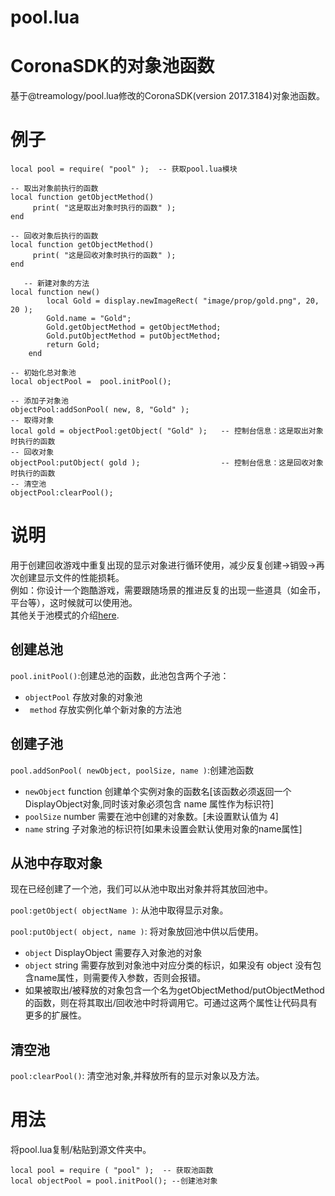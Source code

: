 # pool.lua
CoronaSDK的对象池函数
========
基于@treamology/pool.lua修改的CoronaSDK(version 2017.3184)对象池函数。<br/>


例子
=======
```
local pool = require( "pool" );  -- 获取pool.lua模块

-- 取出对象前执行的函数
local function getObjectMethod()
     print( "这是取出对象时执行的函数" );
end

-- 回收对象后执行的函数
local function getObjectMethod()
     print( "这是回收对象时执行的函数" );
end

   -- 新建对象的方法
local function new()
        local Gold = display.newImageRect( "image/prop/gold.png", 20, 20 );
        Gold.name = "Gold";
        Gold.getObjectMethod = getObjectMethod;
        Gold.putObjectMethod = putObjectMethod;
        return Gold;
    end

-- 初始化总对象池
local objectPool =  pool.initPool();

-- 添加子对象池
objectPool:addSonPool( new, 8, "Gold" );
-- 取得对象
local gold = objectPool:getObject( "Gold" );   -- 控制台信息：这是取出对象时执行的函数
-- 回收对象
objectPool:putObject( gold );                  -- 控制台信息：这是回收对象时执行的函数
-- 清空池
objectPool:clearPool();
```
说明
===========
 用于创建回收游戏中重复出现的显示对象进行循环使用，减少反复创建->销毁->再次创建显示文件的性能损耗。<br/>例如：你设计一个跑酷游戏，需要跟随场景的推进反复的出现一些道具（如金币，平台等），这时候就可以使用池。<br/>其他关于池模式的介绍[here](https://baike.baidu.com/item/%E5%AF%B9%E8%B1%A1%E6%B1%A0%E6%A8%A1%E5%BC%8F).


创建总池
---------------
`pool.initPool()`:创建总池的函数，此池包含两个子池：
* `objectPool`  存放对象的对象池   
* ` method`  存放实例化单个新对象的方法池

创建子池
---------------
`pool.addSonPool( newObject, poolSize, name )`:创建池函数
* `newObject` function 创建单个实例对象的函数名[该函数必须返回一个DisplayObject对象,同时该对象必须包含 name 属性作为标识符]
* `poolSize` number 需要在池中创建的对象数。[未设置默认值为 4]
* `name` string 子对象池的标识符[如果未设置会默认使用对象的name属性]

从池中存取对象
-----------------------------
现在已经创建了一个池，我们可以从池中取出对象并将其放回池中。

`pool:getObject( objectName )`: 从池中取得显示对象。

`pool:putObject( object, name )`: 将对象放回池中供以后使用。
* `object` DisplayObject 需要存入对象池的对象
* `object` string 需要存放到对象池中对应分类的标识，如果没有 object 没有包含name属性，则需要传入参数，否则会报错。
* 如果被取出/被释放的对象包含一个名为getObjectMethod/putObjectMethod的函数，则在将其取出/回收池中时将调用它。可通过这两个属性让代码具有更多的扩展性。


清空池
---------------------------
`pool:clearPool()`: 清空池对象,并释放所有的显示对象以及方法。

用法
=====
将pool.lua复制/粘贴到源文件夹中。

    local pool = require ( "pool" );  -- 获取池函数
    local objectPool = pool.initPool(); --创建池对象
    

